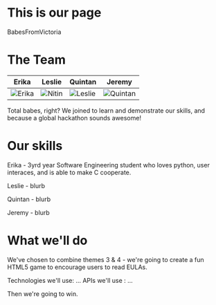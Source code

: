 This is our page
================

BabesFromVictoria


The Team
===========================

| Erika | Leslie | Quintan | Jeremy
|--- |--- |--- |---
| ![Erika](https://gravatar.com/avatar/5608c1777ec53c15a869483cae2fa881?size=150&d=https://koding-cdn.s3.amazonaws.com/square-avatars/default.avatar.150.png&r=g) | ![Nitin]()| ![Leslie]()| ![Quintan]() |

Total babes, right? We joined to learn and demonstrate our skills, and because a global hackathon sounds awesome!


Our skills
=======
Erika - 3yrd year Software Engineering student who loves python, user interaces, and is able to make C cooperate.

Leslie - blurb

Quintan - blurb

Jeremy - blurb


What we'll do
=======
We've chosen to combine themes 3 & 4 - we're going to create a fun HTML5 game to encourage users to read EULAs.

Technologies we'll use: ...
APIs we'll use : ...

Then we're going to win.